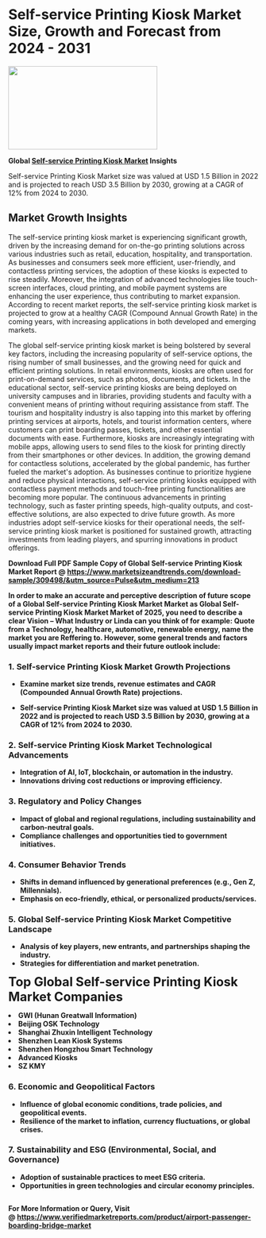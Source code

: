<H1>Self-service Printing Kiosk Market Size, Growth and Forecast from 2024 - 2031</H1><img class="aligncenter size-medium wp-image-584254" src="https://thirdeyenews.in/wp-content/uploads/2024/09/Global-Market-Research-300x168.jpeg" alt="" width="300" height="168" /><p><strong>Global&nbsp;<a href="https://www.marketsizeandtrends.com/download-sample/309498/&amp;utm_source=Pulse&amp;utm_medium=213">Self-service Printing Kiosk Market</a> Insights</strong></p><p>Self-service Printing Kiosk Market size was valued at USD 1.5 Billion in 2022 and is projected to reach USD 3.5 Billion by 2030, growing at a CAGR of 12% from 2024 to 2030.</p><p><h2>Market Growth Insights</h2> <p>The self-service printing kiosk market is experiencing significant growth, driven by the increasing demand for on-the-go printing solutions across various industries such as retail, education, hospitality, and transportation. As businesses and consumers seek more efficient, user-friendly, and contactless printing services, the adoption of these kiosks is expected to rise steadily. Moreover, the integration of advanced technologies like touch-screen interfaces, cloud printing, and mobile payment systems are enhancing the user experience, thus contributing to market expansion. According to recent market reports, the self-service printing kiosk market is projected to grow at a healthy CAGR (Compound Annual Growth Rate) in the coming years, with increasing applications in both developed and emerging markets.</p> <p><strong></strong></p> <p>The global self-service printing kiosk market is being bolstered by several key factors, including the increasing popularity of self-service options, the rising number of small businesses, and the growing need for quick and efficient printing solutions. In retail environments, kiosks are often used for print-on-demand services, such as photos, documents, and tickets. In the educational sector, self-service printing kiosks are being deployed on university campuses and in libraries, providing students and faculty with a convenient means of printing without requiring assistance from staff. The tourism and hospitality industry is also tapping into this market by offering printing services at airports, hotels, and tourist information centers, where customers can print boarding passes, tickets, and other essential documents with ease. Furthermore, kiosks are increasingly integrating with mobile apps, allowing users to send files to the kiosk for printing directly from their smartphones or other devices. In addition, the growing demand for contactless solutions, accelerated by the global pandemic, has further fueled the market's adoption. As businesses continue to prioritize hygiene and reduce physical interactions, self-service printing kiosks equipped with contactless payment methods and touch-free printing functionalities are becoming more popular. The continuous advancements in printing technology, such as faster printing speeds, high-quality outputs, and cost-effective solutions, are also expected to drive future growth. As more industries adopt self-service kiosks for their operational needs, the self-service printing kiosk market is positioned for sustained growth, attracting investments from leading players, and spurring innovations in product offerings.</p> <p><strong></p><p><span class=""><strong>Download Full PDF Sample Copy of Global Self-service Printing Kiosk Market Report</strong> @ <a href="https://www.marketsizeandtrends.com/download-sample/309498/&amp;utm_source=Pulse&amp;utm_medium=213" target="_blank">https://www.marketsizeandtrends.com/download-sample/309498/&amp;utm_source=Pulse&amp;utm_medium=213</a></span></p><p>In order to make an accurate and perceptive description of future scope of a Global&nbsp;Self-service Printing Kiosk Market Market as Global&nbsp;Self-service Printing Kiosk Market Market of 2025, you need to describe a clear Vision &ndash; What Industry or Linda can you think of for example: Quote from a Technology, healthcare, automotive, renewable energy, name the market you are Reffering to. However, some general trends and factors usually impact market reports and their future outlook include:</p><h3>1.&nbsp;<strong>Self-service Printing Kiosk Market Growth Projections</strong></h3><ul><li>Examine market size trends, revenue estimates and CAGR (Compounded Annual Growth Rate) projections.</li><li><p>Self-service Printing Kiosk Market size was valued at USD 1.5 Billion in 2022 and is projected to reach USD 3.5 Billion by 2030, growing at a CAGR of 12% from 2024 to 2030.</p></li></ul><h3>2.&nbsp;<strong>Self-service Printing Kiosk Market Technological Advancements</strong></h3><ul><li>Integration of AI, IoT, blockchain, or automation in the industry.</li><li>Innovations driving cost reductions or improving efficiency.</li></ul><h3>3.&nbsp;<strong>Regulatory and Policy Changes</strong></h3><ul><li>Impact of global and regional regulations, including sustainability and carbon-neutral goals.</li><li>Compliance challenges and opportunities tied to government initiatives.</li></ul><h3>4.&nbsp;<strong>Consumer Behavior Trends</strong></h3><ul><li>Shifts in demand influenced by generational preferences (e.g., Gen Z, Millennials).</li><li>Emphasis on eco-friendly, ethical, or personalized products/services.</li></ul><h3>5.&nbsp;<strong>Global Self-service Printing Kiosk Market Competitive Landscape</strong></h3><ul><li>Analysis of key players, new entrants, and partnerships shaping the industry.</li><li>Strategies for differentiation and market penetration.</li></ul><p data-pm-slice="1 1 []"><span style="color: inherit; font-family: inherit; font-size: 25px;">Top Global Self-service Printing Kiosk Market Companies</span></p><div class="" data-test-id=""><p><li>GWI (Hunan Greatwall Information)</li><li> Beijing OSK Technology</li><li> Shanghai Zhuxin Intelligent Technology</li><li> Shenzhen Lean Kiosk Systems</li><li> Shenzhen Hongzhou Smart Technology</li><li> Advanced Kiosks</li><li> SZ KMY</li></p></div><h3>6.&nbsp;<strong>Economic and Geopolitical Factors</strong></h3><ul><li>Influence of global economic conditions, trade policies, and geopolitical events.</li><li>Resilience of the market to inflation, currency fluctuations, or global crises.</li></ul><h3>7.&nbsp;<strong>Sustainability and ESG (Environmental, Social, and Governance)</strong></h3><ul><li>Adoption of sustainable practices to meet ESG criteria.</li><li>Opportunities in green technologies and circular economy principles.</li></ul><h2><strong style="font-size: 14px;">For More Information or Query, Visit @&nbsp;</strong><a style="background-color: #ffffff; font-size: 14px;" href="https://www.marketsizeandtrends.com/report/self-service-printing-kiosk-market/" target="_blank">https://www.verifiedmarketreports.com/product/airport-passenger-boarding-bridge-market</a></h2>
